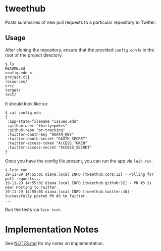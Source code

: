 # tweethub

Posts summaries of new pull requests to a particular repository to Twitter.

## Usage

After cloning the repository, ensure that the provided `config.edn` is in the root of the project directory:

```
$ ls
README.md
config.edn <---
project.clj
resources/
src/
target/
test/
```

It should look like so:

```
$ cat config.edn
{
 :app-state-filename "issues.edn"
 :github-user "thirtyspokes"
 :github-repo "pr-tracking"
 :twitter-oauth-key "OUATH_KEY"
 :twitter-oauth-secret "OAUTH_SECRET"
 :twitter-access-token "ACCESS_TOKEN"
 :twitter-access-secret "ACCESS_SECRET"
}
```

Once you have the config file present, you can run the app via `lein run`.

```
$ lein run
19-11-29 14:55:01 diana.local INFO [tweethub.core:12] - Polling for pull requests...
19-11-29 14:55:02 diana.local INFO [tweethub.github:32] - PR #3 is new! Posting to Twitter.
19-11-29 14:55:03 diana.local INFO [tweethub.twitter:48] - Successfully posted PR #3 to Twitter.
...
```

Run the tests via `lein test`.

Implementation Notes
====================

See [NOTES.md](NOTES.md) for my notes on implementation.